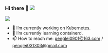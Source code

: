 ### Hi there 👋 ![](https://visitor-badge.glitch.me/badge?page_id=hackerboy01.hackerboy01)

![](https://github-readme-stats.vercel.app/api?username=hackerboy01&theme=moltack&show_icons=true)

- 🔭 I’m currently working on Kubernetes.
- 🌱 I’m currently learning containerd.
- 📫 How to reach me: penglei0901@163.com / penglei031303@gmail.com

<!--
**hackerboy01/hackerboy01** is a ✨ _special_ ✨ repository because its `README.md` (this file) appears on your GitHub profile.

Here are some ideas to get you started:

- 🔭 I’m currently working on ...
- 🌱 I’m currently learning ...
- 👯 I’m looking to collaborate on ...
- 🤔 I’m looking for help with ...
- 💬 Ask me about ...
- 📫 How to reach me: ...
- 😄 Pronouns: ...
- ⚡ Fun fact: ...
-->
